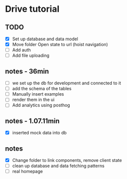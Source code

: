 # Drive tutorial

## TODO

- [x] Set up database and data model
- [x] Move folder Open state to url (hoist navigation)
- [ ] Add auth
- [ ] Add file uploading

## notes - 36min

- [ ] we set up the db for development and connected to it
- [ ] add the schema of the tables
- [ ] Manually insert examples
- [ ] render them in the ui
- [ ] Add analytics using posthog

## notes - 1.07.11min

- [x] inserted mock data into db

## notes 
- [x] Change folder to link components, remove client state
- [ ] clean up database and data fetching patterns
- [ ] real homepage
